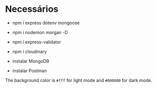# Necessários
- npm i express dotenv mongoose
- npm i nodemon morgan -D
- npm i express-validator
- npm i cloudinary

- instalar MongoDB
- instalar Postman


The background color is `#fff` for light mode and `#000000` for dark mode.
